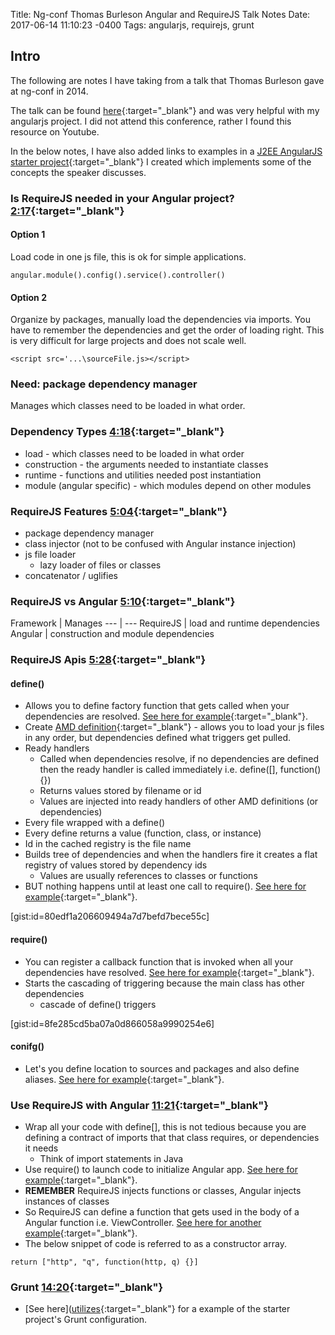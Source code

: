 Title: Ng-conf Thomas Burleson Angular and RequireJS Talk Notes
Date: 2017-06-14 11:10:23 -0400
Tags: angularjs, requirejs, grunt

## Intro

<!-- PELICAN_BEGIN_SUMMARY -->
The following are notes I have taking from a talk that Thomas Burleson gave at ng-conf in 2014.
<!-- PELICAN_END_SUMMARY -->
The talk can be found [here](https://www.youtube.com/watch?v=4yulGISBF8w){:target="_blank"} and was very helpful with my angularjs project.  I did not attend this conference, rather I found this resource on Youtube.

In the below notes, I have also added links to examples in a [J2EE AngularJS starter project](https://github.com/gwnio/rg-archetype-j2ee-angularjs){:target="_blank"} I created which implements some of the concepts the speaker discusses.

### Is RequireJS needed in your Angular project? [2:17](https://www.youtube.com/watch?v=4yulGISBF8w#t=02m17s){:target="_blank"}

#### Option 1

Load code in one js file, this is ok for simple applications.

```angular.module().config().service().controller()```

#### Option 2

Organize by packages, manually load the dependencies via imports.  You have to remember the dependencies and get the order of loading right.  This is very difficult for large projects and does not scale well.

```<script src='...\sourceFile.js></script>```

### Need: package dependency manager

Manages which classes need to be loaded in what order.

### Dependency Types [4:18](https://www.youtube.com/watch?v=4yulGISBF8w#t=04m18s){:target="_blank"}

* load - which classes need to be loaded in what order
* construction - the arguments needed to instantiate classes
* runtime - functions and utilities needed post instantiation
* module (angular specific) - which modules depend on other modules

### RequireJS Features [5:04](https://www.youtube.com/watch?v=4yulGISBF8w#t=05m04s){:target="_blank"}

* package dependency manager
* class injector (not to be confused with Angular instance injection)
* js file loader
    * lazy loader of files or classes
* concatenator / uglifies

### RequireJS vs Angular [5:10](https://www.youtube.com/watch?v=4yulGISBF8w#t=05m10s){:target="_blank"}

<div class="article_content_table0" markdown=1>
Framework | Manages
--- | ---
RequireJS | load and runtime dependencies
Angular | construction and module dependencies
</div>

### RequireJS Apis [5:28](https://www.youtube.com/watch?v=4yulGISBF8w#t=05m28s){:target="_blank"}

#### **define()**

* Allows you to define factory function that gets called when your dependencies are resolved.  [See here for example](https://github.com/gwnio/rg-archetype-j2ee-angularjs/blob/62336a6e6a6c4f8e234f6e52e8c07da315dc8c25/WebContent/client/src/app/public/MainModule.js#L1){:target="_blank"}.
* Create [AMD definition](https://github.com/amdjs/amdjs-api/wiki/AMD){:target="_blank"} - allows you to load your js files in any order, but dependencies defined what triggers get pulled.
* Ready handlers
    * Called when dependencies resolve, if no dependencies are defined then the ready handler is called immediately i.e. define([], function(){})
    * Returns values stored by filename or id
    * Values are injected into ready handlers of other AMD definitions (or dependencies)
* Every file wrapped with a define()
* Every define returns a value (function, class, or instance)
* Id in the cached registry is the file name
* Builds tree of dependencies and when the handlers fire it creates a flat registry of values stored by dependency ids
    * Values are usually references to classes or functions
* BUT nothing happens until at least one call to require().  [See here for example](https://github.com/gwnio/rg-archetype-j2ee-angularjs/blob/62336a6e6a6c4f8e234f6e52e8c07da315dc8c25/WebContent/client/src/assets/js/boot-public.js#L47){:target="_blank"}.

[gist:id=80edf1a206609494a7d7befd7bece55c]

#### **require()**

* You can register a callback function that is invoked when all your dependencies have resolved.  [See here for example](https://github.com/gwnio/rg-archetype-j2ee-angularjs/blob/62336a6e6a6c4f8e234f6e52e8c07da315dc8c25/WebContent/client/src/assets/js/boot-public.js#L47){:target="_blank"}.
* Starts the cascading of triggering because the main class has other dependencies
    * cascade of define() triggers

[gist:id=8fe285cd5ba07a0d866058a9990254e6]

#### **conifg()**

* Let's you define location to sources and packages and also define aliases.  [See here for example](https://github.com/gwnio/rg-archetype-j2ee-angularjs/blob/62336a6e6a6c4f8e234f6e52e8c07da315dc8c25/WebContent/client/src/assets/js/boot-public.js#L24){:target="_blank"}.

### Use RequireJS with Angular [11:21](https://www.youtube.com/watch?v=4yulGISBF8w#t=11m21s){:target="_blank"}

* Wrap all your code with define[], this is not tedious because you are defining a contract of imports that that class requires, or dependencies it needs
    * Think of import statements in Java
* Use require() to launch code to initialize Angular app.  [See here for example](https://github.com/gwnio/rg-archetype-j2ee-angularjs/blob/62336a6e6a6c4f8e234f6e52e8c07da315dc8c25/WebContent/client/src/assets/js/boot-public.js#L47){:target="_blank"}.
* **REMEMBER** RequireJS injects functions or classes, Angular injects instances of classes
* So RequireJS can define a function that gets used in the body of a Angular function i.e. ViewController.  [See here for another example](https://github.com/gwnio/rg-archetype-j2ee-angularjs/blob/master/WebContent/client/src/app/public/login/LoginController.js){:target="_blank"}.
* The below snippet of code is referred to as a constructor array.

```return ["http", "q", function(http, q) {}]```

### Grunt [14:20](https://www.youtube.com/watch?v=4yulGISBF8w#t=14m20s){:target="_blank"}

* [See here]([utilizes](https://github.com/gwnio/rg-archetype-j2ee-angularjs/tree/master/WebContent/client/build){:target="_blank"} for a example of the starter project's Grunt configuration.